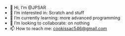 - 👋 Hi, I’m @JPSAR
- 👀 I’m interested in: Scratch and stuff
- 🌱 I’m currently learning: more advanced programming
- 💞️ I’m looking to collaborate: on nothing
- 📫 How to reach me: cookissac546@gmail.com

<!---
JPSAR/JPSAR is a ✨ special ✨ repository because its `README.md` (this file) appears on your GitHub profile.
You can click the Preview link to take a look at your changes.
--->
